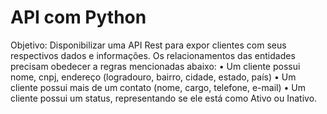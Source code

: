 # API com Python
Objetivo: Disponibilizar uma API Rest para expor clientes com seus respectivos dados e informações.
Os relacionamentos das entidades precisam obedecer a regras mencionadas abaixo:
•	Um cliente possui nome, cnpj, endereço (logradouro, bairro, cidade, estado, país)
•	Um cliente possui mais de um contato (nome, cargo, telefone, e-mail)
•	Um cliente possui um status, representando se ele está como Ativo ou Inativo.
